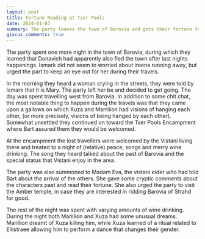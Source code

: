 ```yaml
---
layout: post
title: Fortune Reading at Tzer Pools
date: 2024-01-03
summary: The party leaves the town of Barovia and gets their fortune told at Tser pools.
giscus_comments: true
---
```


The party spent one more night in the town of Barovia, during which they learned that Donavich had apparently also fled the town after last nights happenings. Ismark did not seem to worried about ireena running away, but urged the part to keep an eye out for her during their travels.

In the morning they heard a woman crying in the streets, they were told by Ismark that it is Mary. The party left her be and
decided to get going. The day was spent travelling west from Barovia. In addition to some chit chat, the most notable thing to happen during the travels was that they came upon a gallows on which Xuza and Marrilion had visions of hanging each other, (or more precisely, visions of being hanged by each other). Somewhat unsettled they continued on toward the Tser Pools Encampment where Bart assured them they would be welcomed.

At the encampment the lost travellers were welcomed by the Vistani living there and treated to a night of (relative) peace, songs and merry wine drinking.
The song they heard talked about the past of Barovia and the special status that Vistani enjoy in the area.

The party was also summoned to Madam Eva, the vistani elder who had told Bart about the arrival of the others. She gave some cryptic comments about the characters past and read their fortune. She also urged the party to visit the Amber temple, in case they are interested in ridding Barovia of Strahd for good.

The rest of the night was spent with varying amounts of wine drinking. During the night both Marillion and Xuza had some unusual dreams.
Marillion dreamt of Xuza killing him, while Xuza learned of a ritual related to Eilistraee allowing him to perform a dance that changes their gender.
